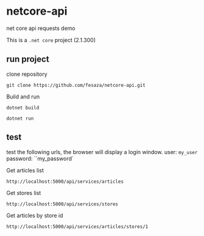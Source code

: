 # netcore-api

net core api requests demo

This is a `.net core` project (2.1.300)

## run project

clone repository

```git clone https://github.com/fesaza/netcore-api.git```

Build and run

```dotnet build```

```dotnet run```

## test

test the following urls, the browser will display a login window. user: `my_user` password: ``my_password`

Get articles list

```http://localhost:5000/api/services/articles```

Get stores list

```http://localhost:5000/api/services/stores```

Get articles by store id

```http://localhost:5000/api/services/articles/stores/1```
